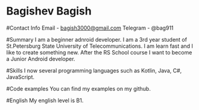 # Bagishev Bagish

#Contact Info
Email - bagish3000@gmail.com
Telegram - @bag911

#Summary
I am a beginner adnroid developer. I am a 3rd year student of St.Petersburg State University of Telecommunications. I am learn fast and I like to create something new. After the RS School course I want to become a Junior Android developer.

#Skills
I now several programming languages such as Kotlin, Java, C#, JavaScript.

#Code examples
You can find my examples on my github.

#English
My english level is B1.
